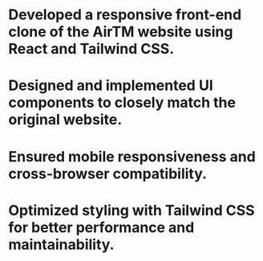 # Developed a responsive front-end clone of the AirTM website using React and Tailwind CSS.
# Designed and implemented UI components to closely match the original website.
#  Ensured mobile responsiveness and cross-browser compatibility.
#  Optimized styling with Tailwind CSS for better performance and maintainability.
